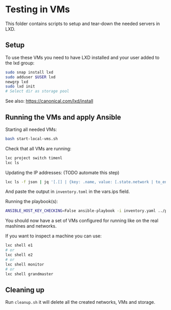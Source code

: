 # Testing in VMs

This folder contains scripts to setup and tear-down the needed servers in LXD.

## Setup

To use these VMs you need to have LXD installed and your user added to the lxd group:

```bash
sudo snap install lxd
sudo adduser $USER lxd
newgrp lxd
sudo lxd init
# Select dir as storage pool
```

See also: https://canonical.com/lxd/install

## Running the VMs and apply Ansible

Starting all needed VMs:
```bash
bash start-local-vms.sh
```

Check that all VMs are running:
```bash
lxc project switch timenl
lxc ls
```

Updating the IP addresses: (TODO automate this step)
```bash
lxc ls -f json | jq '[.[] | {key: .name, value: [.state.network | to_entries | .[] | {name: .key, address: [.value.addresses.[].address] | map(select(test("^(fd0)")))[0]}] | map(select(.address != null)) | sort_by(.address)}] | from_entries'
```

And paste the output in `inventory.toml` in the vars.ips field.

Running the playbook(s):
```bash
ANSIBLE_HOST_KEY_CHECKING=False ansible-playbook -i inventory.yaml ../playbook.yaml
```

You should now have a set of VMs configured for running like on the real mashines and networks.

If you want to inspect a machine you can use:

```bash
lxc shell e1
# or
lxc shell e2
# or
lxc shell monitor
# or
lxc shell grandmaster
```

## Cleaning up

Run `cleanup.sh` it will delete all the created networks, VMs and storage.
